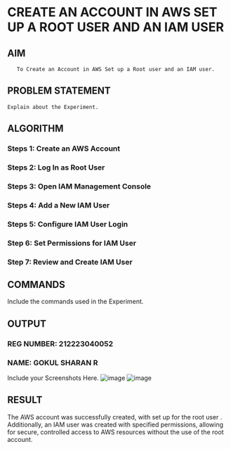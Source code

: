  # CREATE AN  ACCOUNT IN AWS SET UP A ROOT USER AND AN IAM USER 
  ## AIM
       To Create an Account in AWS Set up a Root user and an IAM user.
## PROBLEM STATEMENT
    Explain about the Experiment.

## ALGORITHM
 ### Steps 1: Create an AWS Account
 ### Steps 2: Log In as Root User
 ### Steps 3: Open IAM Management Console
 ### Steps 4: Add a New IAM User
 ### Steps 5: Configure IAM User Login
 ### Step 6: Set Permissions for IAM User
 ### Step 7: Review and Create IAM User
 ## COMMANDS
Include the commands used in the Experiment.

## OUTPUT
### REG NUMBER: 212223040052
### NAME: GOKUL SHARAN R
 
 Include your Screenshots Here.
 ![image](https://github.com/user-attachments/assets/ff171722-d1bf-4004-9959-51d3eced15a3)
 ![image](https://github.com/user-attachments/assets/ae680420-5cd2-42be-8736-34afb8cdbbf6)


## RESULT
The AWS account was successfully created, with set up for the root user . Additionally, an IAM user was created with specified permissions, allowing for secure, controlled access to AWS resources without the use of the root account.


 

  


